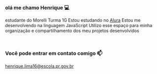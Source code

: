 ### olá me chamo Henrique 💻

estudante do Morelli 
Turma 1G
Estou estudando no [Alura](https://cursos.alura.com.br/course/repositorio-digital-compartilhar-seus-projetos/task/153495)
Estou me desenvolvendo na linguagem JavaScript
Utilizo esse espaço para minha organização e compartilhamento dos meu projetos desenvolvidos

﻿
### Você pode entrar em contato comigo 📫

henrique.lima16@escola.pr.gov.br
